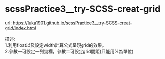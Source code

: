 # scssPractice3__try-SCSS-creat-grid
url: https://luka1901.github.io/scssPractice3__try-SCSS-creat-grid/index.html <br />
<br />
描述:<br />
1.利用float以及設定width計算公式呈現grid的效果。<br />
2.參數一可設定一列幾欄，參數二可設定grid間距(只能用%為單位)<br />

